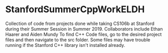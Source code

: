 # StanfordSummerCppWorkELDH
Collection of code from projects done while taking CS106b at Stanford during their Summer Session in Summer 2019. Collaborators include Ethan Haarer and Aiden Mundy To find C++ Code files, go to the desired project files and then navigate to the src folder. Some files may have trouble running if the Stanford C++ library isn't installed already.
